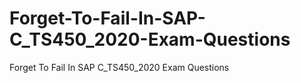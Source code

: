 # Forget-To-Fail-In-SAP-C_TS450_2020-Exam-Questions
Forget To Fail In SAP C_TS450_2020 Exam Questions
